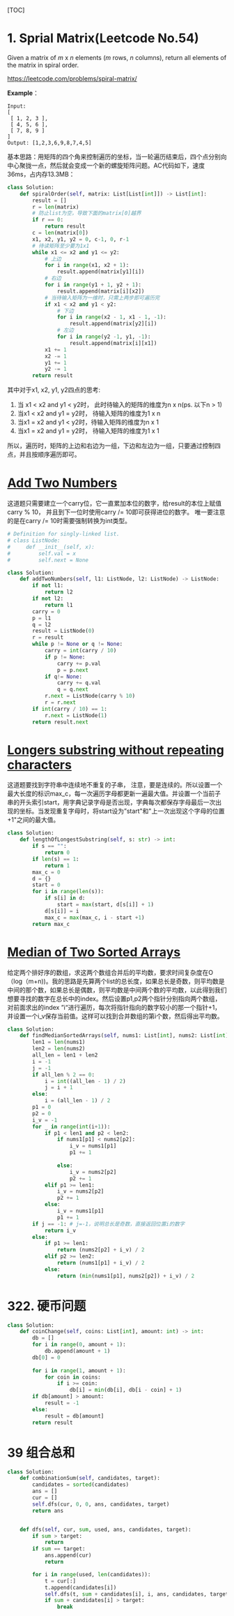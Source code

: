 [TOC]

# 1. Sprial Matrix(Leetcode No.54)

Given a matrix of *m* x *n* elements (*m* rows, *n* columns), return all elements of the matrix in spiral order.

<https://leetcode.com/problems/spiral-matrix/>

**Example**：

```tiki wiki
Input:
[
 [ 1, 2, 3 ],
 [ 4, 5, 6 ],
 [ 7, 8, 9 ]
]
Output: [1,2,3,6,9,8,7,4,5]
```



基本思路：用矩阵的四个角来控制遍历的坐标，当一轮遍历结束后，四个点分别向中心聚拢一点，然后就会变成一个新的螺旋矩阵问题。AC代码如下，速度36ms，占内存13.3MB：



```python
class Solution:
    def spiralOrder(self, matrix: List[List[int]]) -> List[int]:
        result = []
        r = len(matrix)
        # 防止list为空，导致下面的matrix[0]越界
        if r == 0:
            return result
        c = len(matrix[0])
        x1, x2, y1, y2 = 0, c-1, 0, r-1
        # 待读矩阵至少要为1x1
        while x1 <= x2 and y1 <= y2:
            # 上边
            for i in range(x1, x2 + 1):
                result.append(matrix[y1][i])
            # 右边
            for i in range(y1 + 1, y2 + 1):
                result.append(matrix[i][x2])
            # 当待输入矩阵为一维时，只需上两步即可遍历完
            if x1 < x2 and y1 < y2:
                # 下边
                for i in range(x2 - 1, x1 - 1, -1):
                    result.append(matrix[y2][i])
                # 左边
                for i in range(y2 -1, y1, -1):
                    result.append(matrix[i][x1])
            x1 += 1
            x2 -= 1
            y1 += 1
            y2 -= 1
        return result
```



其中对于x1, x2, y1, y2四点的思考:

1. 当 x1 < x2 and y1 < y2时， 此时待输入的矩阵的维度为n x n(ps. 以下n > 1)
2. 当x1 < x2 and y1 = y2时， 待输入矩阵的维度为1 x n
3. 当x1 = x2 and y1 < y2时，待输入矩阵的维度为n x 1
4. 当x1 = x2 and y1 = y2时， 待输入矩阵的维度为1 x 1

所以，遍历时，矩阵的上边和右边为一组，下边和左边为一组，只要通过控制四点，并且按顺序遍历即可。

# <a href="https://leetcode.com/problems/add-two-numbers/">Add Two Numbers</a>

这道题只需要建立一个carry位，它一直累加本位的数字，给result的本位上赋值carry % 10， 并且到下一位时使用carry /= 10即可获得进位的数字。 唯一要注意的是在carry /= 10时需要强制转换为int类型。

```python
# Definition for singly-linked list.
# class ListNode:
#     def __init__(self, x):
#         self.val = x
#         self.next = None

class Solution:
    def addTwoNumbers(self, l1: ListNode, l2: ListNode) -> ListNode:
        if not l1:
            return l2
        if not l2:
            return l1
        carry = 0
        p = l1
        q = l2
        result = ListNode(0)
        r = result
        while p != None or q != None:
            carry = int(carry / 10)
            if p != None:
                carry += p.val
                p = p.next
            if q!= None:
                carry += q.val
                q = q.next
            r.next = ListNode(carry % 10)
            r = r.next
        if int(carry / 10) == 1:
            r.next = ListNode(1)
        return result.next
```

# <a href="https://leetcode.com/problems/longest-substring-without-repeating-characters/">Longers substring without repeating characters</a>

这道题要找到字符串中连续地不重复的子串， 注意，要是连续的。所以设置一个最大长度的标识max_c，每一次遍历字母都更新一遍最大值。并设置一个当前子串的开头索引start，用字典记录字母是否出现，字典每次都保存字母最后一次出现的坐标。当发现重复字母时，将start设为”start"和"上一次出现这个字母的位置+1"之间的最大值。

```python
class Solution:
    def lengthOfLongestSubstring(self, s: str) -> int:
        if s == "":
            return 0
        if len(s) == 1:
            return 1
        max_c = 0
        d = {}
        start = 0
        for i in range(len(s)):
            if s[i] in d:
                start = max(start, d[s[i]] + 1)
            d[s[i]] = i
            max_c = max(max_c, i - start +1)
        return max_c
```

# <a href="https://leetcode.com/problems/median-of-two-sorted-arrays/">Median of Two Sorted Arrays</a>

给定两个排好序的数组，求这两个数组合并后的平均数，要求时间复杂度在O（log（m+n))。我的思路是先算两个list的总长度，如果总长是奇数，则平均数是中间的那个数，如果总长是偶数，则平均数是中间两个数的平均数，以此得到我们想要寻找的数字在总长中的index。然后设置p1,p2两个指针分别指向两个数组， 对前面求出的index ”i“进行遍历，每次将指针指向的数字较小的那一个指针+1，并设置一个i_v保存当前值。这样可以找到合并数组的第i个数，然后得出平均数。

```python
class Solution:
    def findMedianSortedArrays(self, nums1: List[int], nums2: List[int]) -> float:
        len1 = len(nums1)
        len2 = len(nums2)
        all_len = len1 + len2
        i = -1
        j = -1
        if all_len % 2 == 0:
            i = int((all_len - 1) / 2)
            j = i + 1
        else:
            i = (all_len - 1) / 2
        p1 = 0
        p2 = 0
        i_v = -1
        for _ in range(int(i+1)):
            if p1 < len1 and p2 < len2:
                if nums1[p1] < nums2[p2]:
                    i_v = nums1[p1]
                    p1 += 1
                    
                else:
                    i_v = nums2[p2]
                    p2 += 1
            elif p1 >= len1:
                i_v = nums2[p2]
                p2 += 1
            else:
                i_v = nums1[p1]
                p1 += 1
        if j == -1: # j=-1，说明总长是奇数，直接返回位置i的数字
            return i_v
        else:
            if p1 >= len1:
                return (nums2[p2] + i_v) / 2
            elif p2 >= len2:
                return (nums1[p1] + i_v) / 2
            else:
                return (min(nums1[p1], nums2[p2]) + i_v) / 2
```



# 322. 硬币问题

```python
class Solution:
    def coinChange(self, coins: List[int], amount: int) -> int:
        db = []
        for i in range(0, amount + 1):
            db.append(amount + 1)
        db[0] = 0
        
        for i in range(1, amount + 1):
            for coin in coins:
                if i >= coin:
                    db[i] = min(db[i], db[i - coin] + 1) 
        if db[amount] > amount:
            result = -1
        else:
            result = db[amount]
        return result
```



# 39 组合总和

```python
class Solution:
    def combinationSum(self, candidates, target):
        candidates = sorted(candidates)
        ans = []
        cur = []
        self.dfs(cur, 0, 0, ans, candidates, target)
        return ans


    def dfs(self, cur, sum, used, ans, candidates, target):
        if sum > target:
            return
        if sum == target:
            ans.append(cur)
            return

        for i in range(used, len(candidates)):
            t = cur[:]
            t.append(candidates[i])
            self.dfs(t, sum + candidates[i], i, ans, candidates, target)
            if sum + candidates[i] > target:
                break
```

